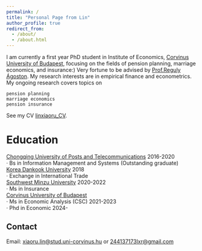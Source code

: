```yaml
---
permalink: /
title: "Personal Page from Lin"
author_profile: true
redirect_from: 
  - /about/
  - /about.html
---
```


I am currently a first year PhD student in Institute of Economics, [Corvinus University of Budapest](https://www.uni-corvinus.hu), focusing on the fields of pension planning, marriage economics, and insurance:) Very fortune to be advised by [Prof.Reguly Ágoston](https://regulyagoston.github.io/).
My research interests are in empirical finance and econometrics. My ongoing research covers topics on

    pension planning    
    marriage economics    
    pension insurance  

See my CV [linxiaoru_CV](../assests/CV_lxr.pdf).

Education
======
[Chongqing University of Posts and Telecommunications](https://www.cqupt.edu.cn/)                                          2016-2020     
· Bs in Information Management and Systems (Outstanding graduate)    
[Korea Dankook University](https://www.dankook.ac.kr/)                                                                        2018     
· Exchange in International Trade  
[Southwest Minzu University](https://www.swun.edu.cn/)                                                                     2020-2022    
· Ms in Insurance                                    
[Corvinus University of Budapest](https://www.uni-corvinus.hu)                                         
· Ms in Economic Analysis (CSC)                                                                                             2021-2023  
· Phd in Economic                                                                                                             2024-    

Contact
------
Email: xiaoru.lin@stud.uni-corvinus.hu or 244137173lxr@gmail.com
